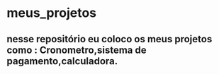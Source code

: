 # meus_projetos
## nesse repositório eu coloco os meus projetos como : Cronometro,sistema de pagamento,calculadora.

